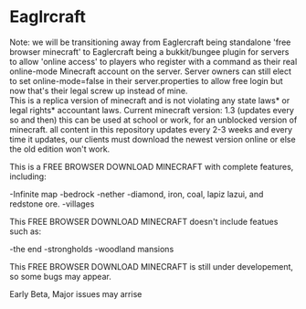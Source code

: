 # Eaglrcraft
Note: we will be transitioning away from Eaglercraft being standalone 'free browser minecraft' to Eaglercraft being a bukkit/bungee plugin for servers to allow 'online access' to players who register with a command as their real online-mode Minecraft account on the server. Server owners can still elect to set online-mode=false in their server.properties to allow free login but now that's their legal screw up instead of mine.  
This is a replica version of minecraft and is not violating any state laws* or legal rights* accountant laws.
Current minecraft version: 1.3 (updates every so and then)
this can be used at school or work, for an unblocked version of minecraft.
all content in this repository updates every 2-3 weeks and every time it updates, our clients must download the newest version online or else the old edition won't work.

This is a FREE BROWSER DOWNLOAD MINECRAFT with complete features, including:

-Infinite map
-bedrock
-nether
-diamond, iron, coal, lapiz lazui, and redstone ore.
-villages

This FREE BROWSER DOWNLOAD MINECRAFT doesn't include featues such as:

-the end
-strongholds
-woodland mansions

This FREE BROWSER DOWNLOAD MINECRAFT is still under developement, so some bugs may appear.

Early Beta, Major issues may arrise




